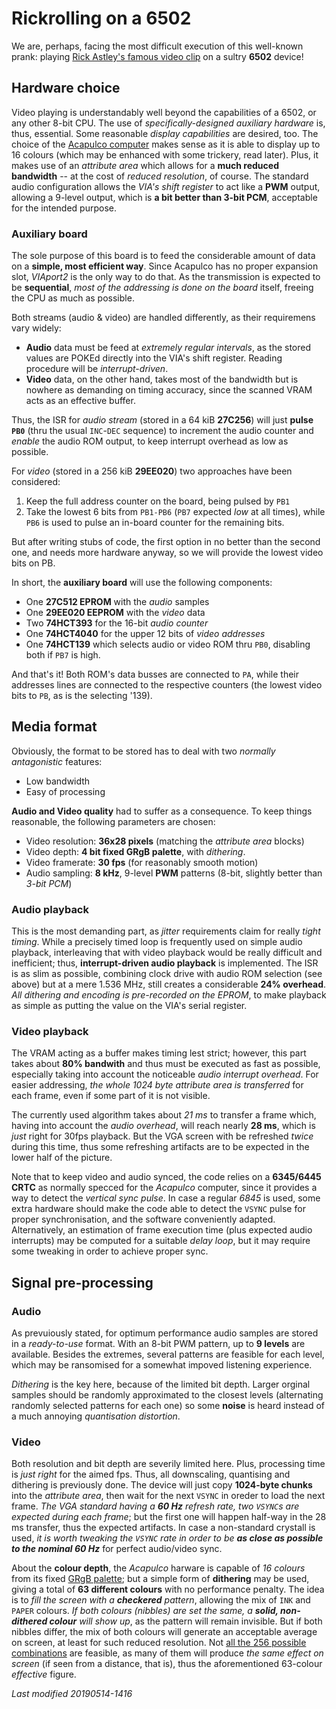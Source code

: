 # Rickrolling on a 6502

We are, perhaps, facing the most difficult execution of this well-known prank:
playing [Rick Astley's famous video clip](https://youtu.be/dQw4w9WgXcQ) on a
sultry **6502** device!

## Hardware choice

Video playing is understandably well beyond the capabilities of a 6502, or any
other 8-bit CPU. The use of _specifically-designed auxiliary hardware_ is, thus,
essential. Some reasonable _display capabilities_ are desired, too. The choice
of the [Acapulco computer](../../hard/acapulco.md) makes sense as it is able to display
up to 16 colours (which may be enhanced with some trickery, read later). Plus, it
makes use of an _attribute area_ which allows for a **much reduced bandwidth** --
at the cost of _reduced resolution_, of course. The standard audio configuration
allows the _VIA's shift register_ to act like a **PWM** output, allowing a 9-level
output, which is **a bit better than 3-bit PCM**, acceptable for the intended purpose.

### Auxiliary board

The sole purpose of this board is to feed the considerable amount of data on a **simple,
most efficient way**. Since Acapulco has no proper expansion slot, _VIAport2_ is the
only way to do that. As the transmission is expected to be **sequential**, _most of the
addressing is done on the board_ itself, freeing the CPU as much as possible.

Both streams (audio & video) are handled differently, as their requiremens vary
widely:

- **Audio** data must be feed at _extremely regular intervals_, as the stored values
are POKEd directly into the VIA's shift register. Reading procedure will be
_interrupt-driven_.
- **Video** data, on the other hand, takes most of the bandwidth but is nowhere as
demanding on timing accuracy, since the scanned VRAM acts as an effective buffer.

Thus, the ISR for _audio stream_ (stored in a 64 kiB **27C256**) will just **pulse
`PB0`** (thru the usual `INC`-`DEC` sequence) to increment the audio counter and
_enable_ the audio ROM output, to keep interrupt overhead as low as possible.

For _video_ (stored in a 256 kiB **29EE020**) two approaches have been considered:

1) Keep the full address counter on the board, being pulsed by `PB1`
1) Take the lowest 6 bits from `PB1-PB6` (`PB7` expected _low_ at all times), while
`PB6` is used to pulse an in-board counter for the remaining bits.

But after writing stubs of code, the first option in no better than the second one,
and needs more hardware anyway, so we will provide the lowest video bits on PB.

In short, the **auxiliary board** will use the following components:

- One **27C512 EPROM** with the _audio_ samples
- One **29EE020 EEPROM** with the _video_ data
- Two **74HCT393** for the 16-bit _audio counter_
- One **74HCT4040** for the upper 12 bits of _video addresses_
- One **74HCT139** which selects audio or video ROM thru `PB0`, disabling
both if `PB7` is high.

And that's it! Both ROM's data busses are connected to `PA`, while their addresses
lines are connected to the respective counters (the lowest video bits to `PB`, as is
the selecting '139).

## Media format

Obviously, the format to be stored has to deal with two _normally antagonistic_ features:

- Low bandwidth
- Easy of processing

**Audio and Video quality** had to suffer as a consequence. To keep things reasonable,
the following parameters are chosen:

- Video resolution: **36x28 pixels** (matching the _attribute area_ blocks)
- Video depth: **4 bit fixed GRgB palette**, with _dithering_.
- Video framerate: **30 fps** (for reasonably smooth motion)
- Audio sampling: **8 kHz**, 9-level **PWM** patterns (8-bit, slightly better than
_3-bit PCM_)

### Audio playback

This is the most demanding part, as _jitter_ requirements claim for really _tight timing_.
While a precisely timed loop is frequently used on simple audio playback, interleaving that
with video playback would be really difficult and inefficient; thus, **interrupt-driven
audio playback** is implemented. The ISR is as slim as possible, combining clock drive with
audio ROM selection (see above) but at a mere 1.536 MHz, still creates a considerable
**24% overhead**. _All dithering and encoding is pre-recorded on the EPROM_, to make
playback as simple as putting the value on the VIA's serial register.

### Video playback

The VRAM acting as a buffer makes timing lest strict; however, this part takes about
**80% bandwith** and thus must be executed as fast as possible, especially taking into
account the noticeable _audio interrupt overhead_. For easier addressing, _the whole
1024 byte attribute area is transferred_ for each frame, even if some part of it is
not visible.

The currently used algorithm takes about _21 ms_ to transfer a frame which, having into
account the _audio overhead_, will reach nearly **28 ms**, which is _just_ right for 30fps
playback. But the VGA screen with be refreshed _twice_ during this time, thus some
refreshing artifacts are to be expected in the lower half of the picture.

Note that to keep video and audio synced, the code relies on a **6345/6445 CRTC** as
normally specced for the _Acapulco_ computer, since it provides a way to detect the
_vertical sync pulse_. In case a regular _6845_ is used, some extra hardware should make
the code able to detect the `VSYNC` pulse for proper synchronisation, and the software
conveniently adapted. Alternatively, an estimation of frame execution time (plus expected
audio interrupts) may be computed for a suitable _delay loop_, but it may require some
tweaking in order to achieve proper sync.

## Signal pre-processing

### Audio

As prevuiously stated, for optimum performance audio samples are stored in a _ready-to-use_
format. With an 8-bit PWM pattern, up to **9 levels** are available. Besides the extremes,
several patterns are feasible for each level, which may be ransomised for a somewhat
impoved listening experience.

_Dithering_ is the key here, because of the limited bit depth. Larger orginal samples should
be randomly approximated to the closest levels (alternating randomly selected patterns for
each one) so some **noise** is heard instead of a much annoying _quantisation distortion_.

### Video

Both resolution and bit depth are severily limited here. Plus, processing time is _just right_
for the aimed fps. Thus, all downscaling, quantising and dithering is previously done. The device
will just copy **1024-byte chunks** into the _attribute area_, then wait for the next `VSYNC` in
oreder to load the next frame. _The VGA standard having a **60 Hz** refresh rate, two `VSYNC`s
are expected during each frame_; but the first one will happen half-way in the 28 ms transfer,
thus the expected artifacts. In case a non-standard crystall is used, _it is worth tweaking the
`VSYNC` rate in order to be **as close as possible to the nominal 60 Hz**_ for perfect
audio/video sync.

About the **colour depth**, the _Acapulco_ harware is capable of _16 colours_ from its fixed
[GRgB palette](../../other/grgb_palette.png); but a simple form of **dithering** may be used,
giving a total of **63 different colours** with no performance penalty. The idea is to _fill
the screen with a **checkered** pattern_, allowing the mix of `INK` and `PAPER` colours. _If
both colours (nibbles) are set the same, a **solid, non-dithered colour** will show up_, as the
pattern will remain invisible. But if both nibbles differ, the mix of both colours will generate
an acceptable average on screen, at least for such reduced resolution. Not
[all the 256 possible combinations](dithered.html)
are feasible, as many of them will produce _the same effect on screen_ (if seen from
a distance, that is), thus the aforementioned 63-colour _effective_ figure.

_Last modified 20190514-1416_
